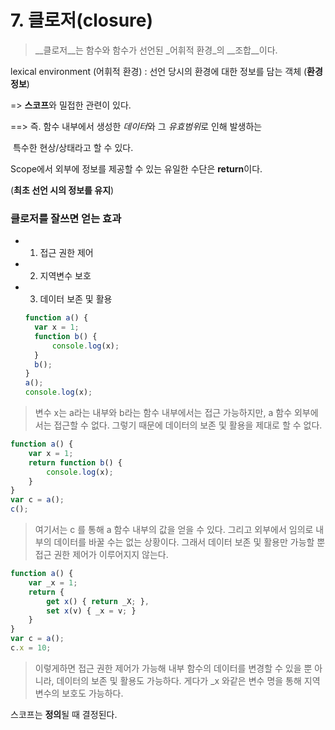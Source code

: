 # 7. 클로저(closure)



> __클로저__는 함수와 함수가 선언된 _어휘적 환경_의 __조합__이다.



lexical environment (어휘적 환경) : 선언 당시의 환경에 대한 정보를 담는 객체 (**환경정보**)

=> **스코프**와 밀접한 관련이 있다.

==> 즉. 함수 내부에서 생성한 *데이터*와 그 *유효범위*로 인해 발생하는 

​        특수한 현상/상태라고 할 수 있다.



Scope에서 외부에 정보를 제공할 수 있는 유일한 수단은 **return**이다.

(__최초 선언 시의 정보를 유지__)



### 클로저를 잘쓰면 얻는 효과

* 1) 접근 권한 제어

* 2) 지역변수 보호

* 3) 데이터 보존 및 활용

  ```javascript
  function a() {
  	var x = 1;
  	function b() {
  		console.log(x);
  	}
  	b();
  }
  a();
  console.log(x);
  ```

> 변수 x는 a라는 내부와 b라는 함수 내부에서는 접근 가능하지만, a 함수 외부에서는 접근할 수 없다. 그렇기 때문에 데이터의 보존 및 활용을 제대로 할 수 없다.

```javascript
function a() {
	var x = 1;
	return function b() {
		console.log(x);
	}
}
var c = a();
c();
```

> 여기서는 c 를 통해 a 함수 내부의 값을 얻을 수 있다. 그리고 외부에서 임의로 내부의 데이터를 바꿀 수는 없는 상황이다. 그래서 데이터 보존 및 활용만 가능할 뿐 접근 권한 제어가 이루어지지 않는다.

```javascript
function a() {
	var _x = 1;
	return {
		get x() { return _X; },
		set x(v) { _x = v; }
	}
}
var c = a();
c.x = 10;
```

> 이렇게하면 접근 권한 제어가 가능해 내부 함수의 데이터를 변경할 수 있을 뿐 아니라, 데이터의 보존 및 활용도 가능하다. 게다가 _x 와같은 변수 명을 통해 지역변수의 보호도 가능하다.



스코프는 **정의**될 때 결정된다.

